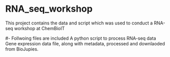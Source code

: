 # RNA_seq_workshop
This project contains the data and script which was used to conduct a RNA-seq workshop at ChemBioIT

#- Follwoing files are included
A python script to process RNA-seq data
Gene expression data file, along with metadata, processed and downlaoded from BioJupies. 

